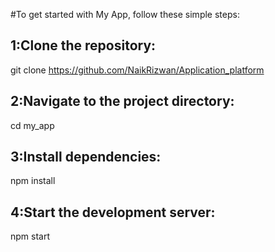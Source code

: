 #To get started with My App, follow these simple steps:
##  1:Clone the repository: 
git clone https://github.com/NaikRizwan/Application_platform
## 2:Navigate to the project directory:
cd my_app
## 3:Install dependencies:
npm install
## 4:Start the development server:
npm start
